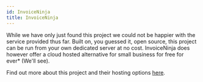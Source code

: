 ```yaml
---
id: InvoiceNinja
title: InvoiceNinja
---
```


While we have only just found this project we could not be happier with the service provided thus far. Built on, you guessed it, open source, this project can be run from your own dedicated server at no cost. InvoiceNinja does however offer a cloud hosted alternative for small business for free for ever* (We'll see).

Find out more about this project and their hosting options [here](https://www.invoiceninja.com/).
